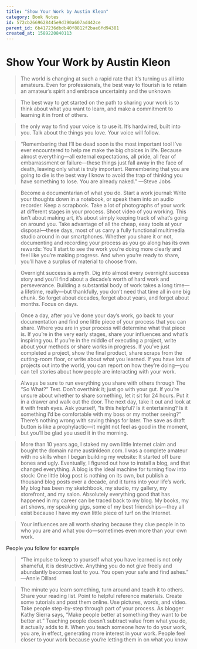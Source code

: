 ```yaml
---
title: "Show Your Work by Austin Kleon"
category: Book Notes
id: 572cb2669628445e9d390a607ad442ce
parent_id: 6b417236dbdb40f8812f2bae6fd94381
created_at: 1589220840113
---
```


# Show Your Work by Austin Kleon

> The world is changing at such a rapid rate that it’s turning us all into amateurs. Even for professionals, the best way to flourish is to retain an amateur’s spirit and embrace uncertainty and the unknown


> The best way to get started on the path to sharing your work is to think about what you want to learn, and make a commitment to learning it in front of others.


> the only way to find your voice is to use it. It’s hardwired, built into you. Talk about the things you love. Your voice will follow.


> “Remembering that I’ll be dead soon is the most important tool I’ve ever encountered to help me make the big choices in life. Because almost everything—all external expectations, all pride, all fear of embarrassment or failure—these things just fall away in the face of death, leaving only what is truly important. Remembering that you are going to die is the best way I know to avoid the trap of thinking you have something to lose. You are already naked.” —Steve Jobs


> Become a documentarian of what you do. Start a work journal: Write your thoughts down in a notebook, or speak them into an audio recorder. Keep a scrapbook. Take a lot of photographs of your work at different stages in your process. Shoot video of you working. This isn’t about making art, it’s about simply keeping track of what’s going on around you. Take advantage of all the cheap, easy tools at your disposal—these days, most of us carry a fully functional multimedia studio around in our smartphones. Whether you share it or not, documenting and recording your process as you go along has its own rewards: You’ll start to see the work you’re doing more clearly and feel like you’re making progress. And when you’re ready to share, you’ll have a surplus of material to choose from.


> Overnight success is a myth. Dig into almost every overnight success story and you’ll find about a decade’s worth of hard work and perseverance. Building a substantial body of work takes a long time—a lifetime, really—but thankfully, you don’t need that time all in one big chunk. So forget about decades, forget about years, and forget about months. Focus on days.


> Once a day, after you’ve done your day’s work, go back to your documentation and find one little piece of your process that you can share. Where you are in your process will determine what that piece is. If you’re in the very early stages, share your influences and what’s inspiring you. If you’re in the middle of executing a project, write about your methods or share works in progress. If you’ve just completed a project, show the final product, share scraps from the cutting-room floor, or write about what you learned. If you have lots of projects out into the world, you can report on how they’re doing—you can tell stories about how people are interacting with your work.


> Always be sure to run everything you share with others through The “So What?” Test. Don’t overthink it; just go with your gut. If you’re unsure about whether to share something, let it sit for 24 hours. Put it in a drawer and walk out the door. The next day, take it out and look at it with fresh eyes. Ask yourself, “Is this helpful? Is it entertaining? Is it something I’d be comfortable with my boss or my mother seeing?” There’s nothing wrong with saving things for later. The save as draft button is like a prophylactic—it might not feel as good in the moment, but you’ll be glad you used it in the morning.


> More than 10 years ago, I staked my own little Internet claim and bought the domain name austinkleon.com. I was a complete amateur with no skills when I began building my website: It started off bare bones and ugly. Eventually, I figured out how to install a blog, and that changed everything. A blog is the ideal machine for turning flow into stock: One little blog post is nothing on its own, but publish a thousand blog posts over a decade, and it turns into your life’s work. My blog has been my sketchbook, my studio, my gallery, my storefront, and my salon. Absolutely everything good that has happened in my career can be traced back to my blog. My books, my art shows, my speaking gigs, some of my best friendships—they all exist because I have my own little piece of turf on the Internet.


> Your influences are all worth sharing because they clue people in to who you are and what you do—sometimes even more than your own work.

People you follow for example


> “The impulse to keep to yourself what you have learned is not only shameful, it is destructive. Anything you do not give freely and abundantly becomes lost to you. You open your safe and find ashes.” —Annie Dillard


> The minute you learn something, turn around and teach it to others. Share your reading list. Point to helpful reference materials. Create some tutorials and post them online. Use pictures, words, and video. Take people step-by-step through part of your process. As blogger Kathy Sierra says, “Make people better at something they want to be better at.” Teaching people doesn’t subtract value from what you do, it actually adds to it. When you teach someone how to do your work, you are, in effect, generating more interest in your work. People feel closer to your work because you’re letting them in on what you know


                